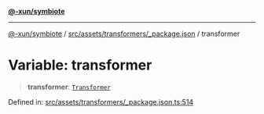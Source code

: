 [**@-xun/symbiote**](../../../../../README.md)

***

[@-xun/symbiote](../../../../../README.md) / [src/assets/transformers/\_package.json](../README.md) / transformer

# Variable: transformer

> **transformer**: [`Transformer`](../../../type-aliases/Transformer.md)

Defined in: [src/assets/transformers/\_package.json.ts:514](https://github.com/Xunnamius/symbiote/blob/0557e914d494aeba06238075ebcfa60296d71fba/src/assets/transformers/_package.json.ts#L514)
